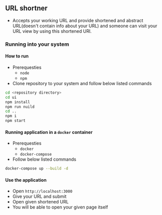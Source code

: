## URL shortner
- Accepts your working URL and provide shortened and abstract URL(doesn't contain info about your URL) and someone can visit your URL view by using this shortened URl.

### Running into your system
#### How to run
- Prerequesties
  - `node`
  - `npm`
- Clone repository to your system and follow below listed commands
```sh
cd <repository directory>
cd ui
npm install
npm run nuild
cd ..
npm i
npm start
```

#### Running application in a `docker` container
- Prerequesties
  - `docker`
  - `docker-compose`
- Follow below listed commands
```sh
docker-compose up --build -d
```

#### Use the application
- Open `http://localhost:3000`
- Give your URL and submit
- Open given shortened URL
- You will be able to open your given page itself
